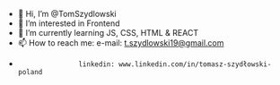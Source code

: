 - 👋 Hi, I’m @TomSzydlowski
- 👀 I’m interested in Frontend
- 🌱 I’m currently learning JS, CSS, HTML & REACT
- 📫 How to reach me: e-mail: t.szydlowski19@gmail.com
-                    linkedin: www.linkedin.com/in/tomasz-szydłowski-poland

<!---
TomSzydlowski/TomSzydlowski is a ✨ special ✨ repository because its `README.md` (this file) appears on your GitHub profile.
You can click the Preview link to take a look at your changes.
--->
